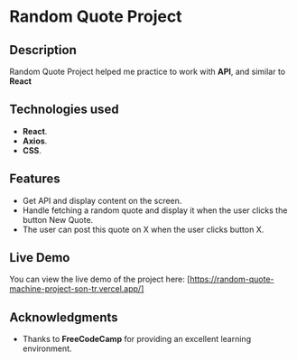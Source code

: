 # Random Quote Project

## Description
Random Quote Project helped me practice to work with **API**, and similar to **React**

## Technologies used
- **React**.
- **Axios**.
- **CSS**.

## Features
- Get API and display content on the screen.
- Handle fetching a random quote and display it when the user clicks the button New Quote.
- The user can post this quote on X when the user clicks button X.

## Live Demo
You can view the live demo of the project here: [https://random-quote-machine-project-son-tr.vercel.app/]

## Acknowledgments
- Thanks to **FreeCodeCamp** for providing an excellent learning environment.

